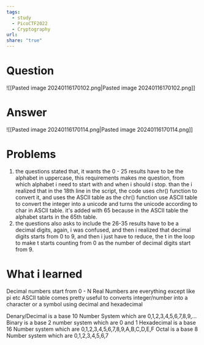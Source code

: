 ```yaml
---
tags:
  - study
  - PicoCTF2022
  - Cryptography
url: 
share: "true"
---
```


# Question 
![[Pasted image 20240116170102.png|Pasted image 20240116170102.png]]

# Answer 
![[Pasted image 20240116170114.png|Pasted image 20240116170114.png]]

# Problems
1. the questions stated that, it wants the 0 - 25 results have to be the alphabet in uppercase, this requirements makes me question, from which alphabet i need to start with and when i should i stop. than the i realized that in the 18th line in the script, the code uses chr() function to convert it, and uses the ASCII table as the chr() function use ASCII table to convert the integer into a unicode and turns the unicode according to char in ASCII table. it's added with 65 because in the ASCII table the alphabet starts in the 65th table. 
2. the questions also asks to include the 26-35 results have to be a decimal digits, again, i was confused, and then i realized that decimal digits starts from 0 to 9, and then i just have to reduce, the t in the loop to make t starts counting from 0 as the number of decimal digits start from 9. 

# What i learned 
Decimal numbers start from 0 - N 
Real Numbers are everything except like pi etc 
ASCII table comes pretty useful to converts integer/number into a character or a symbol using decimal and hexadecimal 

Denary/Decimal is a base 10 Number System
which are 0,1,2,3,4,5,6,7,8,9,…
Binary is a base 2 number system 
which are 0 and 1 
Hexadecimal is a base 16 Number system 
which are 0,1,2,3,4,5,6,7,8,9,A,B,C,D,E,F
Octal is a base 8 Number system
which are 0,1,2,3,4,5,6,7